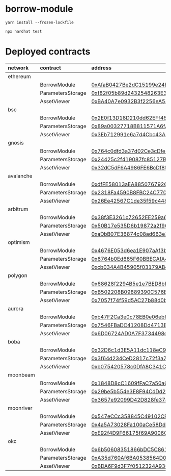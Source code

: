 # borrow-module

```
yarn install --frozen-lockfile

npx hardhat test
```


# Deployed contracts

| network   | contract          | address                                                                                                                              |
|:----------|:------------------|:-------------------------------------------------------------------------------------------------------------------------------------|
| ethereum  |                   |                                                                                                                                      |
|           | BorrowModule      | [0xAfaB0427Be2dC15199e24BE8646792cdc6f4dEc3](https://etherscan.io/address/0xAfaB0427Be2dC15199e24BE8646792cdc6f4dEc3)                |
|           | ParametersStorage | [0xf82f05b89d2432548263E3A01b18d8A5696b9A8E](https://etherscan.io/address/0xf82f05b89d2432548263E3A01b18d8A5696b9A8E)                |
|           | AssetViewer       | [0xBA40A7e0932B3f2256eA547e8dC515CB86c8d136](https://etherscan.io/address/0xBA40A7e0932B3f2256eA547e8dC515CB86c8d136)                |
| bsc       |                   |                                                                                                                                      |
|           | BorrowModule      | [0x2E0f13D18D210dd62EFf4818084B10697803e62C](https://bscscan.com/address/0x2E0f13D18D210dd62EFf4818084B10697803e62C)                 |
|           | ParametersStorage | [0x89a00327718B811571A6fA536FE51579442f5579](https://bscscan.com/address/0x89a00327718B811571A6fA536FE51579442f5579)                 |
|           | AssetViewer       | [0x3Eb712991e6a7d4Cbc43A62266b7bfF143D8866B](https://bscscan.com/address/0x3Eb712991e6a7d4Cbc43A62266b7bfF143D8866B)                 |
| gnosis    |                   |                                                                                                                                      |
|           | BorrowModule      | [0x764c0dfd3a37d02Ce3cDfeE4C0280B082bc34F0B](https://blockscout.com/xdai/mainnet/address/0x764c0dfd3a37d02Ce3cDfeE4C0280B082bc34F0B) |
|           | ParametersStorage | [0x24425c2f419087fc85127B5B7e314d668193F705](https://blockscout.com/xdai/mainnet/address/0x24425c2f419087fc85127B5B7e314d668193F705) |
|           | AssetViewer       | [0x32dC5dF6A4986FE6BcDf8549C0679d943a60892B](https://blockscout.com/xdai/mainnet/address/0x32dC5dF6A4986FE6BcDf8549C0679d943a60892B) |
| avalanche |                   |                                                                                                                                      |
|           | BorrowModule      | [0xdfFE58013aEA8850767926892C9B176364E22c83](https://snowtrace.io/address/0xdfFE58013aEA8850767926892C9B176364E22c83)                |
|           | ParametersStorage | [0x2318Fa4590B8FBC24C7703C8FeaAe63337D8213d](https://snowtrace.io/address/0x2318Fa4590B8FBC24C7703C8FeaAe63337D8213d)                |
|           | AssetViewer       | [0x26Ee42567C1de35f59c448A54d3CB55d1D1B6c2F](https://snowtrace.io/address/0x26Ee42567C1de35f59c448A54d3CB55d1D1B6c2F)                |
| arbitrum  |                   |                                                                                                                                      |
|           | BorrowModule      | [0x38f3E3261c72652EE259a6ed8D2BC0Ade097DEb7](https://arbiscan.io/address/0x38f3E3261c72652EE259a6ed8D2BC0Ade097DEb7)                 |
|           | ParametersStorage | [0x50B17e535D6b19872a2f968BEaE4d691A7694E27](https://arbiscan.io/address/0x50B17e535D6b19872a2f968BEaE4d691A7694E27)                 |
|           | AssetViewer       | [0xaDbB07E36874c08ad663e3880CFBd38e9704F98d](https://arbiscan.io/address/0xaDbB07E36874c08ad663e3880CFBd38e9704F98d)                 |
| optimism  |                   |                                                                                                                                      |
|           | BorrowModule      | [0x4676E053d6ea1E907aAf3bD69a2D81462Eba0e00](https://optimistic.etherscan.io/address/0x4676E053d6ea1E907aAf3bD69a2D81462Eba0e00)     |
|           | ParametersStorage | [0x6764b0Ed665F60BBECAfA4Fa697C2851612EEA65](https://optimistic.etherscan.io/address/0x6764b0Ed665F60BBECAfA4Fa697C2851612EEA65)     |
|           | AssetViewer       | [0xcb034A4B45905f03179ABcE17f15a678d88dA4c8](https://optimistic.etherscan.io/address/0xcb034A4B45905f03179ABcE17f15a678d88dA4c8)     |
| polygon   |                   |                                                                                                                                      |
|           | BorrowModule      | [0x68628f2294B5e1e7BED8bB5Ab9351d7cd3f019A0](https://polygonscan.com/address/0x68628f2294B5e1e7BED8bB5Ab9351d7cd3f019A0)             |
|           | ParametersStorage | [0xB502208B09889390C576BdA3f2c8d78B6C0d9b37](https://polygonscan.com/address/0xB502208B09889390C576BdA3f2c8d78B6C0d9b37)             |
|           | AssetViewer       | [0x7057f74f59d5AC27b88d0b2Ba3E8c98bE0cadc44](https://polygonscan.com/address/0x7057f74f59d5AC27b88d0b2Ba3E8c98bE0cadc44)             |
| aurora    |                   |                                                                                                                                      |
|           | BorrowModule      | [0xb47F2Ca3e0c78EB0e06ebf1293b451d2cf97087d](https://aurorascan.dev/address/0xb47F2Ca3e0c78EB0e06ebf1293b451d2cf97087d)              |
|           | ParametersStorage | [0x7546FBaDC41208Dd4713E7c0353c9263CBBF702C](https://aurorascan.dev/address/0x7546FBaDC41208Dd4713E7c0353c9263CBBF702C)              |
|           | AssetViewer       | [0x6D06724AD0A7F3734498c897381660c672e7ae75](https://aurorascan.dev/address/0x6D06724AD0A7F3734498c897381660c672e7ae75)              |
| boba      |                   |                                                                                                                                      |
|           | BorrowModule      | [0x32D6c1d3E5A11dc118eC9681A6d2573CAc347B6b](https://bobascan.com/address/0x32D6c1d3E5A11dc118eC9681A6d2573CAc347B6b)                |
|           | ParametersStorage | [0x3f64d234CeD2817c72f3a70ed7476c8622ffb4ff](https://bobascan.com/address/0x3f64d234CeD2817c72f3a70ed7476c8622ffb4ff)                |
|           | AssetViewer       | [0xb075420578c0DfA8C341C9632f76c2100F345283](https://bobascan.com/address/0xb075420578c0DfA8C341C9632f76c2100F345283)                |
| moonbeam  |                   |                                                                                                                                      |
|           | BorrowModule      | [0x1848D8cC1609fFaC7a50a6d754a172EfE317D2E2](https://moonscan.io/address/0x1848D8cC1609fFaC7a50a6d754a172EfE317D2E2)                 |
|           | ParametersStorage | [0x29be5b554e3E8F94CdDd2639EF96242eC032285A](https://moonscan.io/address/0x29be5b554e3E8F94CdDd2639EF96242eC032285A)                 |
|           | AssetViewer       | [0x3657e92099D42D828fe37aDFb36eEE7e90d157a2](https://moonscan.io/address/0x3657e92099D42D828fe37aDFb36eEE7e90d157a2)                 |
| moonriver |                   |                                                                                                                                      |
|           | BorrowModule      | [0x547eCCc358845C49102CF9BB1C91bBa671A4Ce12](https://moonriver.moonscan.io/address/0x547eCCc358845C49102CF9BB1C91bBa671A4Ce12)       |
|           | ParametersStorage | [0x4a5A73028Fa100aCe58Dd9C438245d9FdBf88bc5](https://moonriver.moonscan.io/address/0x4a5A73028Fa100aCe58Dd9C438245d9FdBf88bc5)       |
|           | AssetViewer       | [0xE92f4D9F66175f69A90060cad92444E1df015859](https://moonriver.moonscan.io/address/0xE92f4D9F66175f69A90060cad92444E1df015859)       |
| okc       |                   |                                                                                                                                      |
|           | BorrowModule      | [0x6b50608351866bDC5C8612F433341954Cf41CA98](https://www.oklink.com/en/okc/address/0x6b50608351866bDC5C8612F433341954Cf41CA98)       |
|           | ParametersStorage | [0xA35d760Af6BA0538564D0a8C6D7390f4Cdd8B56F](https://www.oklink.com/en/okc/address/0xA35d760Af6BA0538564D0a8C6D7390f4Cdd8B56F)       |
|           | AssetViewer       | [0xBDA6F9d3F7f0512324A9305F321Ad871Ba8C5617](https://www.oklink.com/en/okc/address/0xBDA6F9d3F7f0512324A9305F321Ad871Ba8C5617)       |
